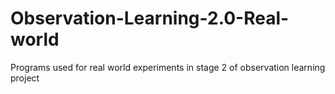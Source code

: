 # Observation-Learning-2.0-Real-world
Programs used for real world experiments in stage 2 of observation learning project
